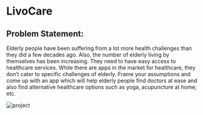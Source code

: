 # LivoCare

## Problem Statement:
Elderly people have been suffering from a lot more health challenges than they did
a few decades ago. Also, the number of elderly living by themselves has been
increasing. They need to have easy access to healthcare services. While there are
apps in the market for healthcare, they don’t cater to specific challenges of elderly.
Frame your assumptions and come up with an app which will help elderly people
find doctors at ease and also find alternative healthcare options such as yoga,
acupuncture at home, etc.

![project](https://github.com/user-attachments/assets/e22a6128-2998-4711-9987-b7e993ff3a89)
